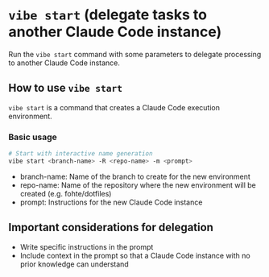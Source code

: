 # `vibe start` (delegate tasks to another Claude Code instance)

Run the `vibe start` command with some parameters to delegate processing to another Claude Code instance.

## How to use `vibe start`

`vibe start` is a command that creates a Claude Code execution environment.

### Basic usage

```bash
# Start with interactive name generation
vibe start <branch-name> -R <repo-name> -m <prompt>
```

- branch-name: Name of the branch to create for the new environment
- repo-name: Name of the repository where the new environment will be created (e.g. fohte/dotfiles)
- prompt: Instructions for the new Claude Code instance

## Important considerations for delegation

- Write specific instructions in the prompt
- Include context in the prompt so that a Claude Code instance with no prior knowledge can understand
